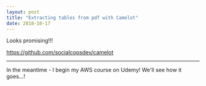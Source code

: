 ```yaml
---
layout: post
title: "Extracting tables from pdf with Camelot"
date: 2018-10-17
---
```


Looks promising!!!

https://github.com/socialcopsdev/camelot

---

In the meantime - I begin my AWS course on Udemy! We'll see how it goes...!